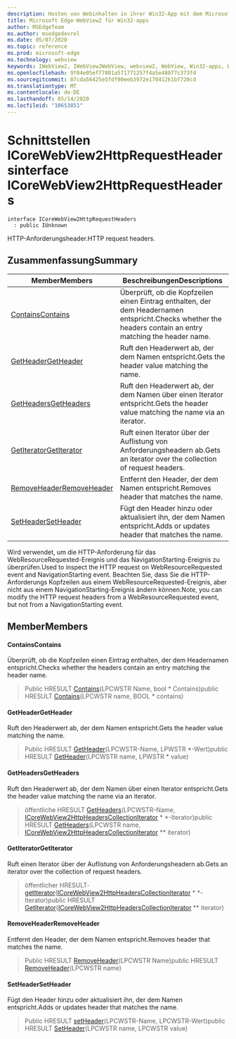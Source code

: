 ```yaml
---
description: Hosten von Webinhalten in ihrer Win32-App mit dem Microsoft Edge WebView2-Steuerelement
title: Microsoft Edge-WebView2 für Win32-apps
author: MSEdgeTeam
ms.author: msedgedevrel
ms.date: 05/07/2020
ms.topic: reference
ms.prod: microsoft-edge
ms.technology: webview
keywords: IWebView2, IWebView2WebView, webview2, WebView, Win32-apps, Win32, Edge, ICoreWebView2, ICoreWebView2Controller, Browser-Steuerelement, Edge-HTML
ms.openlocfilehash: 9f04e05ef77801a571771257f4a5e48077c373fd
ms.sourcegitcommit: 07cda56425e5fdf90eeb3972e17041261bf720cd
ms.translationtype: MT
ms.contentlocale: de-DE
ms.lasthandoff: 05/14/2020
ms.locfileid: "10653851"
---
```

# <span data-ttu-id="c5697-104">Schnittstellen ICoreWebView2HttpRequestHeaders</span><span class="sxs-lookup"><span data-stu-id="c5697-104">interface ICoreWebView2HttpRequestHeaders</span></span> 

```
interface ICoreWebView2HttpRequestHeaders
  : public IUnknown
```

<span data-ttu-id="c5697-105">HTTP-Anforderungsheader.</span><span class="sxs-lookup"><span data-stu-id="c5697-105">HTTP request headers.</span></span>

## <span data-ttu-id="c5697-106">Zusammenfassung</span><span class="sxs-lookup"><span data-stu-id="c5697-106">Summary</span></span>

 <span data-ttu-id="c5697-107">Member</span><span class="sxs-lookup"><span data-stu-id="c5697-107">Members</span></span>                        | <span data-ttu-id="c5697-108">Beschreibungen</span><span class="sxs-lookup"><span data-stu-id="c5697-108">Descriptions</span></span>
--------------------------------|---------------------------------------------
[<span data-ttu-id="c5697-109">Contains</span><span class="sxs-lookup"><span data-stu-id="c5697-109">Contains</span></span>](#contains) | <span data-ttu-id="c5697-110">Überprüft, ob die Kopfzeilen einen Eintrag enthalten, der dem Headernamen entspricht.</span><span class="sxs-lookup"><span data-stu-id="c5697-110">Checks whether the headers contain an entry matching the header name.</span></span>
[<span data-ttu-id="c5697-111">GetHeader</span><span class="sxs-lookup"><span data-stu-id="c5697-111">GetHeader</span></span>](#getheader) | <span data-ttu-id="c5697-112">Ruft den Headerwert ab, der dem Namen entspricht.</span><span class="sxs-lookup"><span data-stu-id="c5697-112">Gets the header value matching the name.</span></span>
[<span data-ttu-id="c5697-113">GetHeaders</span><span class="sxs-lookup"><span data-stu-id="c5697-113">GetHeaders</span></span>](#getheaders) | <span data-ttu-id="c5697-114">Ruft den Headerwert ab, der dem Namen über einen Iterator entspricht.</span><span class="sxs-lookup"><span data-stu-id="c5697-114">Gets the header value matching the name via an iterator.</span></span>
[<span data-ttu-id="c5697-115">GetIterator</span><span class="sxs-lookup"><span data-stu-id="c5697-115">GetIterator</span></span>](#getiterator) | <span data-ttu-id="c5697-116">Ruft einen Iterator über der Auflistung von Anforderungsheadern ab.</span><span class="sxs-lookup"><span data-stu-id="c5697-116">Gets an iterator over the collection of request headers.</span></span>
[<span data-ttu-id="c5697-117">RemoveHeader</span><span class="sxs-lookup"><span data-stu-id="c5697-117">RemoveHeader</span></span>](#removeheader) | <span data-ttu-id="c5697-118">Entfernt den Header, der dem Namen entspricht.</span><span class="sxs-lookup"><span data-stu-id="c5697-118">Removes header that matches the name.</span></span>
[<span data-ttu-id="c5697-119">SetHeader</span><span class="sxs-lookup"><span data-stu-id="c5697-119">SetHeader</span></span>](#setheader) | <span data-ttu-id="c5697-120">Fügt den Header hinzu oder aktualisiert ihn, der dem Namen entspricht.</span><span class="sxs-lookup"><span data-stu-id="c5697-120">Adds or updates header that matches the name.</span></span>

<span data-ttu-id="c5697-121">Wird verwendet, um die HTTP-Anforderung für das WebResourceRequested-Ereignis und das NavigationStarting-Ereignis zu überprüfen.</span><span class="sxs-lookup"><span data-stu-id="c5697-121">Used to inspect the HTTP request on WebResourceRequested event and NavigationStarting event.</span></span> <span data-ttu-id="c5697-122">Beachten Sie, dass Sie die HTTP-Anforderungs Kopfzeilen aus einem WebResourceRequested-Ereignis, aber nicht aus einem NavigationStarting-Ereignis ändern können.</span><span class="sxs-lookup"><span data-stu-id="c5697-122">Note, you can modify the HTTP request headers from a WebResourceRequested event, but not from a NavigationStarting event.</span></span>

## <span data-ttu-id="c5697-123">Member</span><span class="sxs-lookup"><span data-stu-id="c5697-123">Members</span></span>

#### <span data-ttu-id="c5697-124">Contains</span><span class="sxs-lookup"><span data-stu-id="c5697-124">Contains</span></span> 

<span data-ttu-id="c5697-125">Überprüft, ob die Kopfzeilen einen Eintrag enthalten, der dem Headernamen entspricht.</span><span class="sxs-lookup"><span data-stu-id="c5697-125">Checks whether the headers contain an entry matching the header name.</span></span>

> <span data-ttu-id="c5697-126">Public HRESULT [Contains](#contains)(LPCWSTR Name, bool \* Contains)</span><span class="sxs-lookup"><span data-stu-id="c5697-126">public HRESULT [Contains](#contains)(LPCWSTR name, BOOL \* contains)</span></span>

#### <span data-ttu-id="c5697-127">GetHeader</span><span class="sxs-lookup"><span data-stu-id="c5697-127">GetHeader</span></span> 

<span data-ttu-id="c5697-128">Ruft den Headerwert ab, der dem Namen entspricht.</span><span class="sxs-lookup"><span data-stu-id="c5697-128">Gets the header value matching the name.</span></span>

> <span data-ttu-id="c5697-129">Public HRESULT [GetHeader](#getheader)(LPCWSTR-Name, LPWSTR \*-Wert)</span><span class="sxs-lookup"><span data-stu-id="c5697-129">public HRESULT [GetHeader](#getheader)(LPCWSTR name, LPWSTR \* value)</span></span>

#### <span data-ttu-id="c5697-130">GetHeaders</span><span class="sxs-lookup"><span data-stu-id="c5697-130">GetHeaders</span></span> 

<span data-ttu-id="c5697-131">Ruft den Headerwert ab, der dem Namen über einen Iterator entspricht.</span><span class="sxs-lookup"><span data-stu-id="c5697-131">Gets the header value matching the name via an iterator.</span></span>

> <span data-ttu-id="c5697-132">öffentliche HRESULT [GetHeaders](#getheaders)(LPCWSTR-Name, [ICoreWebView2HttpHeadersCollectionIterator](icorewebview2httpheaderscollectioniterator.md) \* \*-Iterator)</span><span class="sxs-lookup"><span data-stu-id="c5697-132">public HRESULT [GetHeaders](#getheaders)(LPCWSTR name, [ICoreWebView2HttpHeadersCollectionIterator](icorewebview2httpheaderscollectioniterator.md) \*\* iterator)</span></span>

#### <span data-ttu-id="c5697-133">GetIterator</span><span class="sxs-lookup"><span data-stu-id="c5697-133">GetIterator</span></span> 

<span data-ttu-id="c5697-134">Ruft einen Iterator über der Auflistung von Anforderungsheadern ab.</span><span class="sxs-lookup"><span data-stu-id="c5697-134">Gets an iterator over the collection of request headers.</span></span>

> <span data-ttu-id="c5697-135">öffentlicher HRESULT- [getIterator](#getiterator)([ICoreWebView2HttpHeadersCollectionIterator](icorewebview2httpheaderscollectioniterator.md) \* \*-Iterator)</span><span class="sxs-lookup"><span data-stu-id="c5697-135">public HRESULT [GetIterator](#getiterator)([ICoreWebView2HttpHeadersCollectionIterator](icorewebview2httpheaderscollectioniterator.md) \*\* iterator)</span></span>

#### <span data-ttu-id="c5697-136">RemoveHeader</span><span class="sxs-lookup"><span data-stu-id="c5697-136">RemoveHeader</span></span> 

<span data-ttu-id="c5697-137">Entfernt den Header, der dem Namen entspricht.</span><span class="sxs-lookup"><span data-stu-id="c5697-137">Removes header that matches the name.</span></span>

> <span data-ttu-id="c5697-138">Public HRESULT [RemoveHeader](#removeheader)(LPCWSTR Name)</span><span class="sxs-lookup"><span data-stu-id="c5697-138">public HRESULT [RemoveHeader](#removeheader)(LPCWSTR name)</span></span>

#### <span data-ttu-id="c5697-139">SetHeader</span><span class="sxs-lookup"><span data-stu-id="c5697-139">SetHeader</span></span> 

<span data-ttu-id="c5697-140">Fügt den Header hinzu oder aktualisiert ihn, der dem Namen entspricht.</span><span class="sxs-lookup"><span data-stu-id="c5697-140">Adds or updates header that matches the name.</span></span>

> <span data-ttu-id="c5697-141">Public HRESULT [setHeader](#setheader)(LPCWSTR-Name, LPCWSTR-Wert)</span><span class="sxs-lookup"><span data-stu-id="c5697-141">public HRESULT [SetHeader](#setheader)(LPCWSTR name, LPCWSTR value)</span></span>


